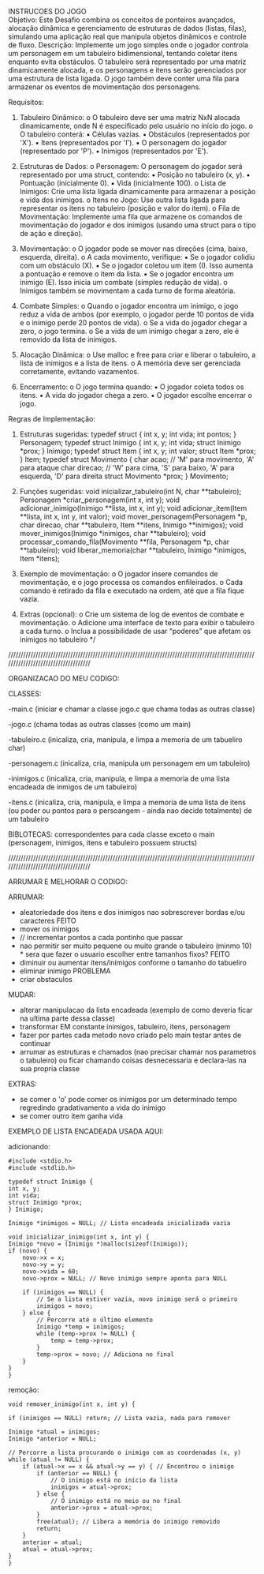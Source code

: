 INSTRUCOES DO JOGO    
Objetivo:
Este Desafio combina os conceitos de ponteiros avançados, alocação dinâmica e
gerenciamento de estruturas de dados (listas, filas), simulando uma aplicação real que manipula
objetos dinâmicos e controle de fluxo.
Descrição:
Implemente um jogo simples onde o jogador controla um personagem em um tabuleiro
bidimensional, tentando coletar itens enquanto evita obstáculos. O tabuleiro será representado por
uma matriz dinamicamente alocada, e os personagens e itens serão gerenciados por uma estrutura de
lista ligada. O jogo também deve conter uma fila para armazenar os eventos de movimentação dos
personagens.

Requisitos:
1. Tabuleiro Dinâmico:
o O tabuleiro deve ser uma matriz NxN alocada dinamicamente, onde N é especificado
pelo usuário no início do jogo.
o O tabuleiro conterá:
▪ Células vazias.
▪ Obstáculos (representados por 'X').
▪ Itens (representados por 'I').
▪ O personagem do jogador (representado por 'P').
▪ Inimigos (representados por 'E').

2. Estruturas de Dados:
o Personagem: O personagem do jogador será representado por uma struct, contendo:
▪ Posição no tabuleiro (x, y).
▪ Pontuação (inicialmente 0).
▪ Vida (inicialmente 100).
o Lista de Inimigos: Crie uma lista ligada dinamicamente para armazenar a posição e
vida dos inimigos.
o Itens no Jogo: Use outra lista ligada para representar os itens no tabuleiro (posição e
valor do item).
o Fila de Movimentação: Implemente uma fila que armazene os comandos de
movimentação do jogador e dos inimigos (usando uma struct para o tipo de ação e
direção).

3. Movimentação:
o O jogador pode se mover nas direções (cima, baixo, esquerda, direita).
o A cada movimento, verifique:
▪ Se o jogador colidiu com um obstáculo (X).
▪ Se o jogador coletou um item (I). Isso aumenta a pontuação e remove o item
da lista.
▪ Se o jogador encontra um inimigo (E). Isso inicia um combate (simples redução
de vida).
o Inimigos também se movimentam a cada turno de forma aleatória.

4. Combate Simples:
o Quando o jogador encontra um inimigo, o jogo reduz a vida de ambos (por exemplo,
o jogador perde 10 pontos de vida e o inimigo perde 20 pontos de vida).
o Se a vida do jogador chegar a zero, o jogo termina.
o Se a vida de um inimigo chegar a zero, ele é removido da lista de inimigos.

5. Alocação Dinâmica:
o Use malloc e free para criar e liberar o tabuleiro, a lista de inimigos e a lista de itens.
o A memória deve ser gerenciada corretamente, evitando vazamentos.

6. Encerramento:
o O jogo termina quando:
▪ O jogador coleta todos os itens.
▪ A vida do jogador chega a zero.
▪ O jogador escolhe encerrar o jogo.

Regras de Implementação:
1. Estruturas sugeridas:
typedef struct {
 int x, y;
 int vida;
 int pontos;
} Personagem;
typedef struct Inimigo {
 int x, y;
 int vida;
 struct Inimigo *prox;
} Inimigo;
typedef struct Item {
 int x, y;
 int valor;
 struct Item *prox;
} Item;
typedef struct Movimento {
 char acao; // 'M' para movimento, 'A' para ataque
 char direcao; // 'W' para cima, 'S' para baixo, 'A' para esquerda, 'D'
para direita
 struct Movimento *prox;
} Movimento;

2. Funções sugeridas:
void inicializar_tabuleiro(int N, char **tabuleiro);
Personagem *criar_personagem(int x, int y);
void adicionar_inimigo(Inimigo **lista, int x, int y);
void adicionar_item(Item **lista, int x, int y, int valor);
void mover_personagem(Personagem *p, char direcao, char **tabuleiro, Item
**itens, Inimigo **inimigos);
void mover_inimigos(Inimigo *inimigos, char **tabuleiro);
void processar_comando_fila(Movimento **fila, Personagem *p, char
**tabuleiro);
void liberar_memoria(char **tabuleiro, Inimigo *inimigos, Item *itens);

3. Exemplo de movimentação:
o O jogador insere comandos de movimentação, e o jogo processa os comandos
enfileirados.
o Cada comando é retirado da fila e executado na ordem, até que a fila fique vazia.

4. Extras (opcional):
o Crie um sistema de log de eventos de combate e movimentação.
o Adicione uma interface de texto para exibir o tabuleiro a cada turno.
o Inclua a possibilidade de usar “poderes” que afetam os inimigos no tabuleiro
 */


////////////////////////////////////////////////////////////////////////////////////////////////////////////////////////////////////

ORGANIZACAO DO MEU CODIGO:

CLASSES:

-main.c (iniciar e chamar a classe jogo.c que chama todas as outras classe)

-jogo.c (chama todas as outras classes (como um main)

-tabuleiro.c (inicaliza, cria, manipula, e limpa a memoria de um tabueliro char)

-personagem.c (inicaliza, cria, manipula um personagem em um tabuleiro)

-inimigos.c (inicaliza, cria, manipula, e limpa a memoria de uma lista encadeada de inmigos de um tabuleiro)

-itens.c (inicaliza, cria, manipula, e limpa a memoria de uma lista de itens (ou poder ou pontos para o persoangem - ainda nao decide totalmente) de um tabuleiro


BIBLOTECAS: correspondentes para cada classe exceto o main (personagem, inimigos, itens e tabuleiro possuem structs)

////////////////////////////////////////////////////////////////////////////////////////////////////////////////////////////////////

ARRUMAR E MELHORAR O CODIGO:

ARRUMAR:
- aleatoriedade dos itens e dos inimigos nao sobrescrever bordas e/ou caracteres   FEITO
- mover os inimigos
- // incrementar pontos a cada pontinho que passar
- nao permitir ser muito pequene ou muito grande o tabuleiro (minmo 10)  * sera que fazer o usuario escolher entre tamanhos fixos? FEITO
- diminuir ou aumentar itens/inimigos conforme o tamanho do tabueliro
- eliminar inimigo PROBLEMA
- criar obstaculos


MUDAR:
- alterar manipulacao da lista encadeada (exemplo de como deveria ficar na ultima parte dessa classe)
- transformar EM constante inimigos, tabuleiro, itens, personagem
- fazer por partes cada metodo novo criado pelo main testar antes de continuar
- arrumar as estruturas e chamados (nao precisar chamar nos parametros o tabuleiro) ou ficar chamando coisas desnecessaria e declara-las na sua propria classe



EXTRAS:
- se comer o 'o' pode comer os inimigos por um determinado tempo regredindo gradativamento a vida do inimigo
- se comer outro item ganha vida


EXEMPLO DE LISTA ENCADEADA USADA AQUI:

adicionando:

    #include <stdio.h>
    #include <stdlib.h>

    typedef struct Inimigo {
    int x, y;
    int vida;
    struct Inimigo *prox;
    } Inimigo;

    Inimigo *inimigos = NULL; // Lista encadeada inicializada vazia

    void inicializar_inimigo(int x, int y) {
    Inimigo *novo = (Inimigo *)malloc(sizeof(Inimigo));
    if (novo) {
        novo->x = x;
        novo->y = y;
        novo->vida = 60;
        novo->prox = NULL; // Novo inimigo sempre aponta para NULL

        if (inimigos == NULL) {
            // Se a lista estiver vazia, novo inimigo será o primeiro
            inimigos = novo;
        } else {
            // Percorre até o último elemento
            Inimigo *temp = inimigos;
            while (temp->prox != NULL) {
                temp = temp->prox;
            }
            temp->prox = novo; // Adiciona no final
        }
    }
    }



remoção:

    void remover_inimigo(int x, int y) {

    if (inimigos == NULL) return; // Lista vazia, nada para remover

    Inimigo *atual = inimigos;
    Inimigo *anterior = NULL;

    // Percorre a lista procurando o inimigo com as coordenadas (x, y)
    while (atual != NULL) {
        if (atual->x == x && atual->y == y) { // Encontrou o inimigo
            if (anterior == NULL) {
                // O inimigo está no início da lista
                inimigos = atual->prox;
            } else {
                // O inimigo está no meio ou no final
                anterior->prox = atual->prox;
            }
            free(atual); // Libera a memória do inimigo removido
            return;
        }
        anterior = atual;
        atual = atual->prox;
    }
    }
